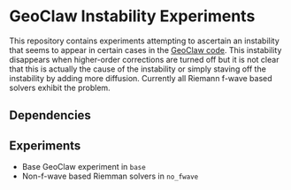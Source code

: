 GeoClaw Instability Experiments
===============================

This repository contains experiments attempting to ascertain an instability that seems to appear in certain cases in the [GeoClaw code](http://github.com/clawpack/geoclaw).  This instability disappears when higher-order corrections are turned off but it is not clear that this is actually the cause of the instability or simply staving off the instability by adding more diffusion.  Currently all Riemann f-wave based solvers exhibit the problem.

Dependencies
------------


Experiments
-----------

 - Base GeoClaw experiment in `base`
 - Non-f-wave based Riemman solvers in `no_fwave`

